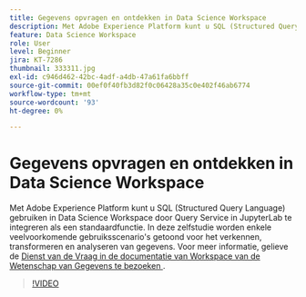 ```yaml
---
title: Gegevens opvragen en ontdekken in Data Science Workspace
description: Met Adobe Experience Platform kunt u SQL (Structured Query Language) gebruiken in Data Science Workspace door Query Service in JupyterLab te integreren als een standaardfunctie.
feature: Data Science Workspace
role: User
level: Beginner
jira: KT-7286
thumbnail: 333311.jpg
exl-id: c946d462-42bc-4adf-a4db-47a61fa6bbff
source-git-commit: 00ef0f40fb3d82f0c06428a35c0e402f46ab6774
workflow-type: tm+mt
source-wordcount: '93'
ht-degree: 0%

---
```


# Gegevens opvragen en ontdekken in Data Science Workspace

Met Adobe Experience Platform kunt u SQL (Structured Query Language) gebruiken in Data Science Workspace door Query Service in JupyterLab te integreren als een standaardfunctie. In deze zelfstudie worden enkele veelvoorkomende gebruiksscenario&#39;s getoond voor het verkennen, transformeren en analyseren van gegevens. Voor meer informatie, gelieve de [ Dienst van de Vraag in de documentatie van Workspace van de Wetenschap van Gegevens te bezoeken ](https://experienceleague.adobe.com/docs/experience-platform/data-science-workspace/jupyterlab/query-service.html).

>[!VIDEO](https://video.tv.adobe.com/v/333311)
